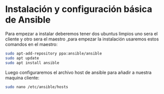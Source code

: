 # Instalación y configuración básica de Ansible
Para empezar a instalar deberemos tener dos ubuntus limpios uno sera el cliente y otro sera el maestro ,para empezar la instalación usaremos estos comandos en el maestro:
```bash
sudo apt-add-repository ppa:ansible/ansible
sudo apt update
sudo apt install ansible
```
Luego configuraremos el archivo host de ansible para añadir a nuestra maquina cliente:
```bash
sudo nano /etc/ansible/hosts
```
